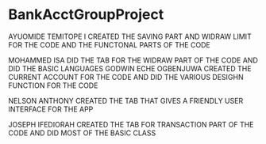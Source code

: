 # BankAcctGroupProject

AYUOMIDE TEMITOPE I CREATED  THE SAVING  PART AND WIDRAW LIMIT FOR THE CODE AND THE FUNCTONAL PARTS  OF THE CODE  

MOHAMMED ISA DID THE TAB FOR THE WIDRAW PART OF THE CODE AND DID THE BASIC LANGUAGES
GODWIN  ECHE OGBENJUWA CREATED THE CURRENT ACCOUNT FOR THE CODE AND DID THE VARIOUS DESIGHN FUNCTION FOR THE CODE 

NELSON ANTHONY CREATED THE TAB THAT GIVES A FRIENDLY USER INTERFACE FOR THE APP

JOSEPH IFEDIORAH  CREATED THE TAB FOR TRANSACTION PART OF THE CODE AND DID MOST OF THE BASIC CLASS 
